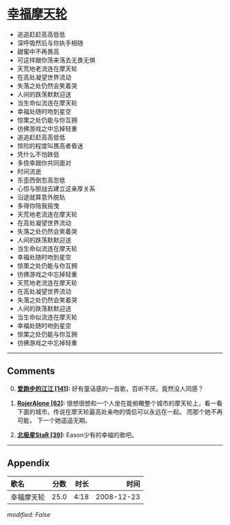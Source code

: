 # [幸福摩天轮](https://music.163.com/song?id=30569026)

* 追追赶赶高高低低
* 深呼吸然后与你执手相随
* 甜蜜中不再畏高
* 可这样跟你荡来荡去无畏无惧
* 天荒地老流连在摩天轮
* 在高处凝望世界流动
* 失落之处仍然会笑着哭
* 人间的跌荡默默迎送
* 当生命似流连在摩天轮
* 幸福处随时吻到星空
* 惊栗之处仍能与你互拥
* 彷佛游戏之中忘掉轻重
* 追追赶赶高高低低
* 惊险的程度叫畏高者昏迷
* 凭什么不怕跌低
* 多侥幸跟你共同面对
* 时间流逝
* 东歪西倒忽高忽低
* 心惊与胆战去建立这亲厚关系
* 沿途就算意外脱轨
* 多得你陪我摇曳
* 天荒地老流连在摩天轮
* 在高处凝望世界流动
* 失落之处仍然会笑着哭
* 人间的跌荡默默迎送
* 当生命似流连在摩天轮
* 幸福处随时吻到星空
* 惊栗之处仍能与你互拥
* 彷佛游戏之中忘掉轻重
* 天荒地老流连在摩天轮
* 在高处凝望世界流动
* 失落之处仍然会笑着哭
* 人间的跌荡默默迎送
* 当生命似流连在摩天轮
* 幸福处随时吻到星空
* 惊栗之处仍能与你互拥
* 彷佛游戏之中忘掉轻重


---

## Comments
0. **[爱跑步的江江 \[141\]](https://music.163.com/#/user/home?id=50669327):** 好有童话感的一首歌，百听不厌。竟然没人同感？

1. **[RojerAlone \[62\]](https://music.163.com/#/user/home?id=66158266):** 很想很想和一个人坐在能俯瞰整个城市的摩天轮上，看一看下面的城市。传说在摩天轮最高处亲吻的情侣可以永远在一起。 而那个她不再可能， 下一个她遥遥无期。

2. **[北极星StaR \[39\]](https://music.163.com/#/user/home?id=87798648):** Eason少有的幸福的歌吧。



---

## Appendix

|歌名|分数|时长|时间|
|:---|:---:|---:|---:|
|幸福摩天轮|25.0|4:18|2008-12-23

*modified: False*